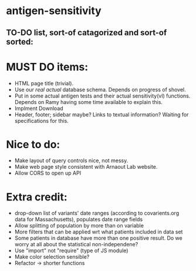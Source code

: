 # antigen-sensitivity

## TO-DO list, sort-of catagorized and sort-of sorted:

# MUST DO items:
- HTML page title (trivial).
- Use our *real* *actual* database schema. Depends on progress of shovel.
- Put in some actual antigen tests and their actual sensitivity(vl) functions. Depends on Ramy having some time available to explain this.
- Implment Download
- Header, footer; sidebar maybe? Links to textual information? Waiting for specifications for this.

# Nice to do:
- Make layout of query controls nice, not messy.
- Make web page style consistent with Arnaout Lab website.
- Allow CORS to open up API

# Extra credit:
- drop-down list of variants' date ranges (according to covarients.org data for Massachusetts), populates date range fields
- Allow splitting of population by more than on variable
- More filters that can be applied wrt what patients included in data set
- Some patients in database have more than one positive result. Do we worry at all about the statistical non-independene?
- Use "import" not "require" (type of JS module)
- Make color selection sensible?
- Refactor -> shorter functions

